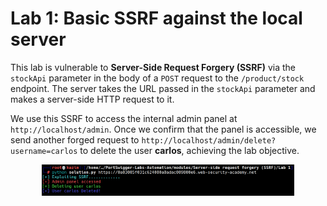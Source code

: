 # Lab 1: Basic SSRF against the local server

This lab is vulnerable to **Server-Side Request Forgery (SSRF)** via the `stockApi` parameter in the body of a `POST` request to the `/product/stock` endpoint.
The server takes the URL passed in the `stockApi` parameter and makes a server-side HTTP request to it.

We use this SSRF to access the internal admin panel at `http://localhost/admin`. Once we confirm that the panel is accessible, we send another forged request to `http://localhost/admin/delete?username=carlos` to delete the user **carlos**, achieving the lab objective.

<p align="center"><img src="./../../../images/SSRF/lab1.png" alt="Lab 1" width="80%" height="80%"></p>